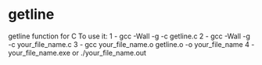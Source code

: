 # getline
getline function for C
To use it:
1 - gcc -Wall -g -c getline.c 
2 - gcc -Wall -g -c your_file_name.c
3 - gcc your_file_name.o getline.o -o your_file_name
4 - your_file_name.exe or ./your_file_name.out
